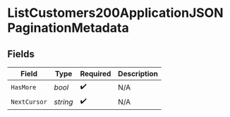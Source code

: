 # ListCustomers200ApplicationJSONPaginationMetadata


## Fields

| Field              | Type               | Required           | Description        |
| ------------------ | ------------------ | ------------------ | ------------------ |
| `HasMore`          | *bool*             | :heavy_check_mark: | N/A                |
| `NextCursor`       | *string*           | :heavy_check_mark: | N/A                |
